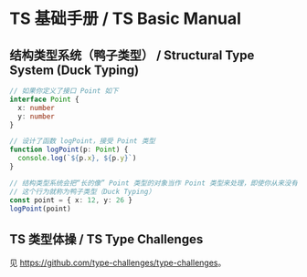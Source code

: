 # TS 基础手册 / TS Basic Manual

## 结构类型系统（鸭子类型） / Structural Type System (Duck Typing)

```ts
// 如果你定义了接口 Point 如下
interface Point {
  x: number
  y: number
}

// 设计了函数 logPoint，接受 Point 类型
function logPoint(p: Point) {
  console.log(`${p.x}, ${p.y}`)
}

// 结构类型系统会把“长的像” Point 类型的对象当作 Point 类型来处理，即使你从来没有声明过这个这个对象是 Point 类型
// 这个行为就称为鸭子类型（Duck Typing）
const point = { x: 12, y: 26 }
logPoint(point)
```

## TS 类型体操 / TS Type Challenges

见 <https://github.com/type-challenges/type-challenges>。
